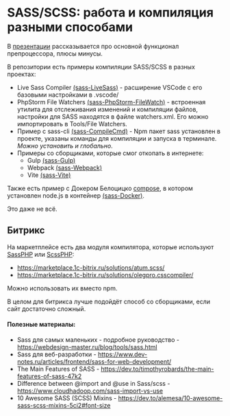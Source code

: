 # SASS/SCSS: работа и компиляция разными способами

В [презентации](sass.pptx) рассказывается про основной функционал препроцессора, плюсы минусы.

В репозитории есть примеры компиляции SASS/SCSS в разных проектах:
- Live Sass Compiler [(sass-LiveSass)](sass-LiveSass) - расширение VSCode с его базовыми настройками в .vscode/
- PhpStorm File Watchers [(sass-PhpStorm-FileWatch)](sass-PhpStorm-FileWatch) - встроенная утилита для отслеживания изменений и компиляции файлов, настройки для SASS находятся в файле watchers.xml. Его можно импортировать в Tools/File Watchers.
- Пример с sass-cli [(sass-CompileCmd)](sass-CompileCmd) - Npm пакет sass установлен в проекте, указаны команды для компиляции и запуска в терминале.
*Можно установить и глобально*.
- Примеры со сборщиками, которые смог откопать в интернете:
  - Gulp [(sass-Gulp)](sass-Gulp)
  - Webpack [(sass-Webpack)](sass-Webpack)
  - Vite [(sass-Vite)](sass-Vite)

Также есть пример с Докером Белоцицко [compose](https://github.com/BkycHblu-6oPwuK/compose), в котором установлен node.js в контейнер [(sass-Docker)](sass-Docker).

Это даже не всё.

## Битрикс

На маркетплейсе есть два модуля компилятора, которые используют [SassPHP](https://github.com/absalomedia/sassphp) или [ScssPHP](https://github.com/scssphp/scssphp):
- https://marketplace.1c-bitrix.ru/solutions/atum.scss/
- https://marketplace.1c-bitrix.ru/solutions/olegpro.csscompiler/

Можно использовать их вместо npm.

В целом для битрикса лучше подойдёт способ со сборщиками, если сайт достаточно сложный.


#### Полезные материалы:
- Sass для самых маленьких - подробное руководство - https://webdesign-master.ru/blog/tools/sass.html
- Sass для веб-разработки - https://www.dev-notes.ru/articles/frontend/sass-for-web-development/
- The Main Features of SASS - https://dev.to/timothyrobards/the-main-features-of-sass-47k2
- Difference between @import and @use in Sass/scss - https://www.cloudhadoop.com/sass-import-vs-use
- 10 Awesome SASS (SCSS) Mixins - https://dev.to/alemesa/10-awesome-sass-scss-mixins-5ci2#font-size